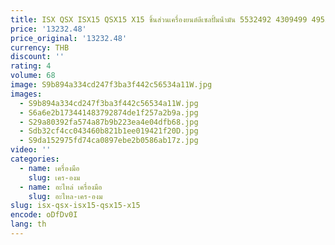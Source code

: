 ```yaml
---
title: ISX QSX ISX15 QSX15 X15 ชิ้นส่วนเครื่องยนต์ดีเซลปั้มน้ํามัน 5532492 4309499 4955955 4024935 3687528 4298995 2864073 3100445
price: '13232.48'
price_original: '13232.48'
currency: THB
discount: ''
rating: 4
volume: 68
image: S9b894a334cd247f3ba3f442c56534a11W.jpg
images:
  - S9b894a334cd247f3ba3f442c56534a11W.jpg
  - S6a6e2b173441483792874de1f257a2b9a.jpg
  - S29a80392fa574a87b9b223ea4e04dfb68.jpg
  - Sdb32cf4cc043460b821b1ee019421f20D.jpg
  - S9da152975fd74ca0897ebe2b0586ab17z.jpg
video: ''
categories:
  - name: เครื่องมือ
    slug: เคร-องม
  - name: อะไหล่ เครื่องมือ
    slug: อะไหล-เคร-องม
slug: isx-qsx-isx15-qsx15-x15
encode: oDfDv0I
lang: th
---
```

  